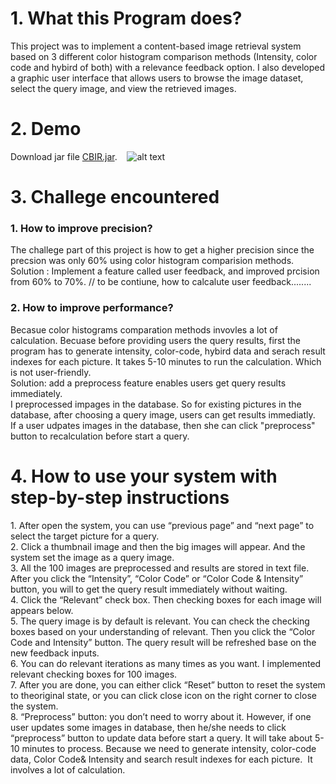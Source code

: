# 1. What this Program does?
This project was to implement a content-based image retrieval system based on 3 different color histogram comparison methods (Intensity, color code and hybird of both) with a relevance feedback option. I also developed a graphic user interface that allows users to browse the image dataset, select the query image, and view the retrieved images. 

# 2. Demo
Download jar file [CBIR.jar](https://github.com/emily0707/Graphic-user-Interface-for-Cancer-Research/blob/master/Content-Based-Image-Retrieval-System-/CBIR.jar ).
   ![alt text](https://github.com/emily0707/Graphic-user-Interface-for-Cancer-Research/blob/master/images/CBIR.png "Demo ScreenShot")
   
# 3. Challege encountered
### 1. How to improve precision?    
The challege part of this project is how to get a higher precision since the precsion was only 60% using color histogram comparision methods.     
Solution : Implement a feature called user feedback, and improved prcision from 60% to 70%. 
// to be contiune, how to calcalute user feedback........
### 2. How to improve performance?   
Becasue color histograms comparation methods invovles a lot of calculation. Becuase before providing users the query results, first the program has to generate intensity, color-code, hybird data and serach result indexes for each picture. It takes 5-10 minutes to run the calculation. Which is not user-friendly.      
Solution: add a preprocess feature enables users get query results immediately.      
I preprocessed impages in the database. So for existing pictures in the database, after choosing a query image, users can get results immediatly.      
If a user udpates images in the database, then she can click "preprocess" button to recalculation before start a query. 


# 4. How to use your system with step-by-step instructions    
1. After open the system, you can use “previous page” and “next page” to select the target picture for a query.     
2. Click a thumbnail image and then the big images will appear. And the system set the image as a query image.     
3. All the 100 images are preprocessed and results are stored in text file. After you click the “Intensity”, “Color Code” or “Color Code & Intensity” button, you will to get the query result immediately without waiting.      
4. Click the “Relevant” check box. Then checking boxes for each image will appears below.       
5. The query image is by default is relevant. You can check the checking boxes based on your understanding of relevant. Then you click the “Color Code and Intensity” button. The query result will be refreshed base on the new feedback inputs.     
6. You can do relevant iterations as many times as you want. I implemented relevant checking boxes for 100 images.      
7. After you are done, you can either click “Reset” button to reset the system to theoriginal state, or you can click close icon on the right corner to close the system.     
8. “Preprocess” button: you don’t need to worry about it. However, if one user updates some images in database, then he/she needs to click “preprocess” button to update data before start a query. It will take about 5-10 minutes to process. Because we need to generate intensity, color-code data, Color Code& Intensity and search result indexes for each picture.  It involves a lot of calculation. 

